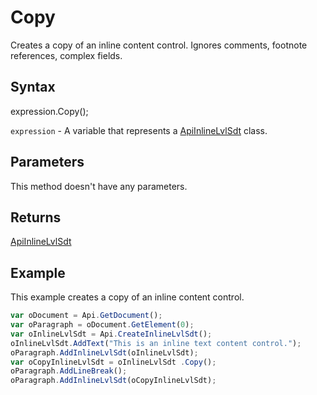 # Copy

Creates a copy of an inline content control. Ignores comments, footnote references, complex fields.

## Syntax

expression.Copy();

`expression` - A variable that represents a [ApiInlineLvlSdt](../ApiInlineLvlSdt.md) class.

## Parameters

This method doesn't have any parameters.

## Returns

[ApiInlineLvlSdt](../../ApiInlineLvlSdt/ApiInlineLvlSdt.md)

## Example

This example creates a copy of an inline content control.

```javascript
var oDocument = Api.GetDocument();
var oParagraph = oDocument.GetElement(0);
var oInlineLvlSdt = Api.CreateInlineLvlSdt();
oInlineLvlSdt.AddText("This is an inline text content control.");
oParagraph.AddInlineLvlSdt(oInlineLvlSdt);
var oCopyInlineLvlSdt = oInlineLvlSdt .Copy();
oParagraph.AddLineBreak();
oParagraph.AddInlineLvlSdt(oCopyInlineLvlSdt);
```
